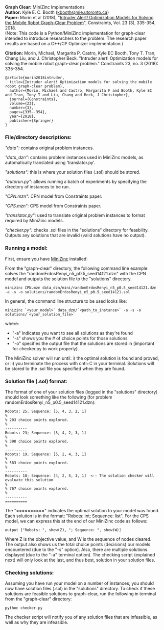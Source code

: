 **Graph Clear:** MiniZinc Implementations  
**Author:** Kyle E. C. Booth (kbooth@mie.utoronto.ca)  
**Paper:** Morin et al (2018), "[Intruder Alert! Optimization Models for Solving the Mobile Robot Graph-Clear Problem](http://tidel.mie.utoronto.ca/pubs/GCP_Constraints_2018.pdf)", Constraints, Vol. 23 (3), 335-354, 2018.  
(Note: This code is a Python/MiniZinc implementation for graph-clear intended to introduce researchers to the problem. The research paper results are based on a C++/CP Optimizer implementation.)

**Citation:**
Morin, Michael, Margarita P. Castro, Kyle EC Booth, Tony T. Tran, Chang Liu, and J. Christopher Beck. "Intruder alert! Optimization models for solving the mobile robot graph-clear problem." Constraints 23, no. 3 (2018): 335-354.
```
@article{morin2018intruder,
  title={Intruder alert! Optimization models for solving the mobile robot graph-clear problem},
  author={Morin, Michael and Castro, Margarita P and Booth, Kyle EC and Tran, Tony T and Liu, Chang and Beck, J Christopher},
  journal={Constraints},
  volume={23},
  number={3},
  pages={335--354},
  year={2018},
  publisher={Springer}
}
```

### File/directory descriptions:

*"data":* contains original problem instances.

*"data_dzn":* contains problem instances used in MiniZinc models, as automatically translated using 'translator.py'.

*"solutions":* this is where your solution files (.sol) should be stored.

*"autorun.py":* allows running a batch of experiments by specifying the directory of instances to be run. 

*"CPN.mzn":* CPN model from Constraints paper. 
 
*"CPS.mzn":* CPS model from Constraints paper. 

*"translator.py":* used to translate original problem instances to format required by MiniZinc models. 

*"checker.py":* checks .sol files in the "solutions" directory for feasbility. Outputs any solutions that are invalid (valid solutions have no output). 

### Running a model:

First, ensure you have [MiniZinc](http://www.minizinc.org/) installed!

From the "graph-clear" directory, the following command line example solves the "randomErdosRenyi_n5_p0.5_seed14121.dzn" with the CPN model and outputs the solution file to the "solutions" directory.

```console
minizinc CPN.mzn data_dzn/mini/randomErdosRenyi_n5_p0.5_seed14121.dzn -a -s -o solutions/randomErdosRenyi_n5_p0.5_seed14121.sol
```

In general, the command line structure to be used looks like:

```console
minizinc `<your_model>` data_dzn/`<path_to_instance>` -a -s -o solutions/`<your_solution_file>`
```

where:
* "-a" indicates you want to see all solutions as they're found 
* "-s" shows you the # of choice points for those solutions 
* "-o" specifies the output file that the solutions are stored in (important for checker.py to work properly).

The MiniZinc solver will run until: i) the optimal solution is found and proved, or ii) you terminate the process with cntl+C in your terminal. Solutions will be stored to the .sol file you specified when they are found.

### Solution file (.sol) format:

The format of one of your solution files (logged in the "solutions" directory) should look something like the following (for problem randomErdosRenyi_n5_p0.5_seed14121.dzn):

```text
Robots: 25; Sequence: [5, 4, 3, 2, 1]
%
% 203 choice points explored.
%
----------
Robots: 23; Sequence: [5, 4, 2, 3, 1]
%
% 390 choice points explored.
%
----------
Robots: 19; Sequence: [5, 2, 4, 3, 1]
%
% 583 choice points explored.
%
----------
Robots: 18; Sequence: [4, 2, 5, 3, 1]  <-- The solution checker will evaluate this solution
%
% 767 choice points explored.
%
----------
==========
```

The "==========" indicates the optimal solution to your model was found. Each solution is in the format: "Robots: int; Sequence: list". For the CPS model, we can express this at the end of our MiniZinc code as follows:

`output ["Robots: ", show(Z), "; Sequence: ", show(W)]`

Where Z is the objective value, and W is the sequence of nodes cleared. The output also shows us the total choice points (decisions) our models encountered (due to the "-s" option). Also, there are multiple solutions displayed (due to the "-a" terminal option). The checking script (explained next) will only look at the last, and thus best, solution in your solution files.

### Checking solutions:

Assuming you have run your model on a number of instances, you should now have solution files (.sol) in the "solutions" directory. To check if these solutions are feasible solutions to graph-clear, run the following in terminal from the "graph-clear" directory:

```console
python checker.py
```

The checker script will notify you of any solution files that are infeasible, as well as why they are infeasible.

